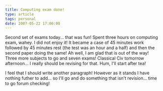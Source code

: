 ```yaml
---
title: Computing exam done!
type: article
tags: personal
date: 2007-05-22 17:00:00
---
```

<p>Second set of exams today... that was fun! Spent three hours on computing exam, wahey. I did not enjoy it! It became a case of 45 minutes work followed by 45 minutes rest (the test was an hour and a half) and then the second paper doing the same! Ah well, I am glad that is out of the way! Three more subjects to go and seven exams! Classical Civ tomorrow afternoon... I really should be revising for that. Hum, I'll start after tea!</p> <p>I feel that I should write another paragraph! However as it stands I have nothing futher to add... so I'll go and do something that isn't revision... time to go forum checking!</p>
